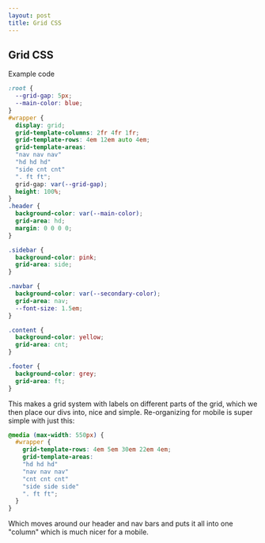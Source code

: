 ```yaml
---
layout: post
title: Grid CSS
---
```



## Grid CSS
Example code
```css
:root {
  --grid-gap: 5px;
  --main-color: blue;
}
#wrapper {
  display: grid;
  grid-template-columns: 2fr 4fr 1fr;
  grid-template-rows: 4em 12em auto 4em;
  grid-template-areas:
  "nav nav nav"
  "hd hd hd"
  "side cnt cnt"
  ". ft ft";
  grid-gap: var(--grid-gap);
  height: 100%;
}
.header {
  background-color: var(--main-color);
  grid-area: hd;
  margin: 0 0 0 0;
}

.sidebar {
  background-color: pink;
  grid-area: side;
}

.navbar {
  background-color: var(--secondary-color);
  grid-area: nav;
  --font-size: 1.5em;
}

.content {
  background-color: yellow;
  grid-area: cnt;
}

.footer {
  background-color: grey;
  grid-area: ft;
}
```

This makes a grid system with labels on different parts of the grid, which we then place our divs into, nice and simple.
Re-organizing for mobile is super simple with just this:

```css
@media (max-width: 550px) {
  #wrapper {
    grid-template-rows: 4em 5em 30em 22em 4em;
    grid-template-areas:
    "hd hd hd"
    "nav nav nav"
    "cnt cnt cnt"
    "side side side"
    ". ft ft";
  }
}
```

Which moves around our header and nav bars and puts it all into one "column" which is much nicer for a mobile.
